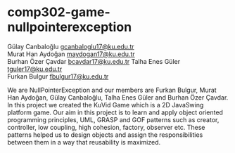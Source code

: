 # comp302-game-nullpointerexception

Gülay Canbaloğlu gcanbaloglu17@ku.edu.tr  
Murat Han Aydoğan maydogan17@ku.edu.tr  
Burhan Özer Çavdar bcavdar17@ku.edu.tr
Talha Enes Güler tguler17@ku.edu.tr  
Furkan Bulgur fbulgur17@ku.edu.tr  

We are NullPointerException and our members are Furkan Bulgur, Murat Han Aydoğan,
Gülay Canbaloğlu, Talha Enes Güler and Burhan Özer Çavdar. In this project we created the
KuVid Game which is a 2D JavaSwing platform game. Our aim in this project is to learn and apply
object oriented programming principles, UML, GRASP and GOF patterns such as creator,
controller, low coupling, high cohesion, factory, observer etc. These patterns helped us to design
objects and assign the responsibilities between them in a way that reusability is maximized.
